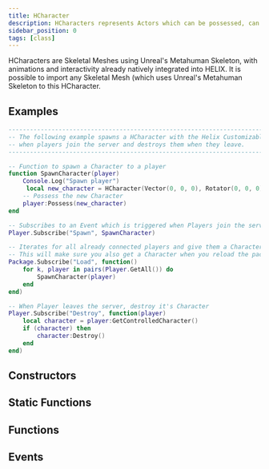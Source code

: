 ```yaml
---
title: HCharacter
description: HCharacters represents Actors which can be possessed, can move and interact with world.
sidebar_position: 0
tags: [class]
---
```


<HeaderDeclaration type="Class" name="HCharacter" />


HCharacters are Skeletal Meshes using Unreal's Metahuman Skeleton, with animations and interactivity already natively integrated into HELIX. It is possible to import any Skeletal Mesh (which uses Unreal's Metahuman Skeleton to this HCharacter.


## Examples

```lua title="Server/Index.lua"
-------------------------------------------------------------------------------------
-- The following example spawns a HCharacter with the Helix Customizable character --
-- when players join the server and destroys them when they leave.                 --
-------------------------------------------------------------------------------------

-- Function to spawn a Character to a player
function SpawnCharacter(player)
    Console.Log("Spawn player")
     local new_character = HCharacter(Vector(0, 0, 0), Rotator(0, 0, 0), player)
    -- Possess the new Character
    player:Possess(new_character)
end

-- Subscribes to an Event which is triggered when Players join the server (i.e. Spawn)
Player.Subscribe("Spawn", SpawnCharacter)

-- Iterates for all already connected players and give them a Character as well
-- This will make sure you also get a Character when you reload the package
Package.Subscribe("Load", function()
    for k, player in pairs(Player.GetAll()) do
        SpawnCharacter(player)
    end
end)

-- When Player leaves the server, destroy it's Character
Player.Subscribe("Destroy", function(player)
    local character = player:GetControlledCharacter()
    if (character) then
        character:Destroy()
    end
end)


```


## Constructors

<ConstructorDeclaration type="Class" name="HCharacter" />


## Static Functions

<StaticFunctionsDeclaration type="Class" name="HCharacter" />


## Functions

<FunctionsDeclaration type="Class" name="HCharacter" />


## Events

<EventsDeclaration type="Class" name="HCharacter" />


